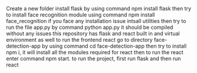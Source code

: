 Create a new folder
install flask by using command npm install flask
then try to install face recognition module using command npm install face_recognition
if you face any installation issue intsall utilities
then try to run the file app.py by command python app.py
it should be compiled without any issues
this repository has flask and react built in and virtual environment as well
to run the frontend react go to directory face-detection-app by using command cd face-detection-app
then try to install npm i, it will install all the modules required for react
then to run the react enter command npm start.
to run the project, first run flask and then run react
